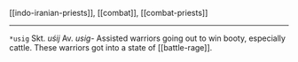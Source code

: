[[indo-iranian-priests]], [[combat]], [[combat-priests]]

---

`*usig`
Skt. *uśij*
Av. *usig-*
Assisted warriors going out to win booty, especially cattle. These warriors got into a state of [[battle-rage]].

